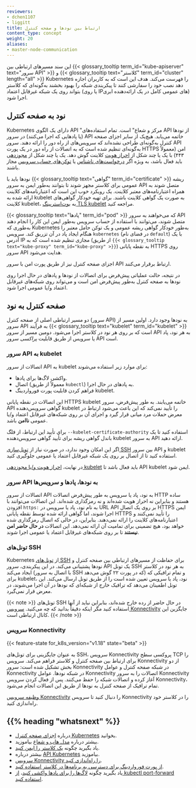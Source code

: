 ```yaml
---
reviewers:
- dchen1107
- liggitt
title: ارتباط بین نودها و صفحه کنترل
content_type: concept
weight: 20
aliases:
- master-node-communication
---
```


<!-- overview -->

این سند مسیرهای ارتباطی بین {{< glossary_tooltip term_id="kube-apiserver" text="سرور API" >}} و {{< glossary_tooltip text="کلاستر" term_id="cluster" length="all" >}} Kubernetes را فهرست می‌کند. هدف این است که به کاربران اجازه دهد نصب خود را سفارشی کنند تا پیکربندی شبکه را بهبود بخشند به‌گونه‌ای که کلاستر بتواند روی یک شبکه غیرقابل اعتماد (یا روی IPهای عمومی کامل در یک ارائه‌دهنده ابری) اجرا شود.

<!-- body -->

## نود به صفحه کنترل

Kubernetes دارای یک الگوی API "مرکز و شعاع" است. تمام استفاده‌های API از نودها (یا پادهایی که اجرا می‌کنند) در سرور API خاتمه می‌یابد. هیچ‌یک از سایر اجزای صفحه کنترل به‌گونه‌ای طراحی نشده‌اند که سرویس‌های از راه دور را ارائه دهند. سرور API به‌گونه‌ای تنظیم شده است که به اتصالات از راه دور در یک پورت HTTPS امن (معمولاً ۴۴۳) با یک یا چند شکل از [احراز هویت](/docs/reference/access-authn-authz/authentication/) کلاینت گوش دهد. یک یا چند شکل از [مجوزدهی](/docs/reference/access-authn-authz/authorization/) باید فعال باشد، به ویژه اگر [درخواست‌های ناشناس](/docs/reference/access-authn-authz/authentication/#anonymous-requests) یا [توکن‌های حساب سرویس](/docs/reference/access-authn-authz/authentication/#service-account-tokens) مجاز باشند.

نودها باید با {{< glossary_tooltip text="گواهی" term_id="certificate" >}} ریشه عمومی برای کلاستر مجهز شوند تا بتوانند به‌طور ایمن به سرور API متصل شوند به همراه اعتبارنامه‌های معتبر کلاینت. یک رویکرد خوب این است که اعتبارنامه‌های کلاینت ارائه شده به kubelet به صورت یک گواهی کلاینت باشند. برای تهیه خودکار گواهی‌های کلاینت kubelet، به [بوت‌استرپینگ TLS kubelet](/docs/reference/access-authn-authz/kubelet-tls-bootstrapping/) مراجعه کنید.

{{< glossary_tooltip text="پادها" term_id="pod" >}} که می‌خواهند به سرور API متصل شوند، می‌توانند با استفاده از حساب سرویس به‌طور ایمن این کار را انجام دهند به‌طوری که Kubernetes به‌طور خودکار گواهی ریشه عمومی و یک توکن حامل معتبر را هنگام ایجاد پاد در آن تزریق کند.
سرویس `kubernetes` (در فضای نام `default`) با یک آدرس IP مجازی تنظیم شده است که به (از طریق `{{< glossary_tooltip text="kube-proxy" term_id="kube-proxy" >}}`) به نقطه پایانی HTTPS روی سرور API هدایت می‌شود.

اجزای صفحه کنترل نیز از طریق پورت امن با سرور API ارتباط برقرار می‌کنند.

در نتیجه، حالت عملیاتی پیش‌فرض برای اتصالات از نودها و پادهای در حال اجرا روی نودها به صفحه کنترل به‌طور پیش‌فرض امن است و می‌تواند روی شبکه‌های غیرقابل اعتماد و/یا عمومی اجرا شود.
## صفحه کنترل به نود

دو مسیر ارتباطی اصلی از صفحه کنترل (سرور API) به نودها وجود دارد.
اولین مسیر از سرور API به فرآیند {{< glossary_tooltip text="kubelet" term_id="kubelet" >}} است که بر روی هر نود در کلاستر اجرا می‌شود.
دومین مسیر از سرور API به هر نود، پاد یا سرویس از طریق قابلیت _پراکسی_ سرور API است.

### سرور API به kubelet

اتصالات از سرور API به kubelet برای موارد زیر استفاده می‌شوند:

* واکشی لاگ‌ها برای پادها.
* اتصال (معمولاً از طریق `kubectl`) به پادهای در حال اجرا.
* فراهم کردن قابلیت پورت فورواردینگ kubelet.

این اتصالات در نقطه پایانی HTTPS kubelet خاتمه می‌یابند. به طور پیش‌فرض، سرور API گواهی سرویس‌دهنده kubelet را تأیید نمی‌کند که این باعث می‌شود ارتباط در معرض حملات مرد میانی قرار گیرد و اجرای آن بر روی شبکه‌های غیرقابل اعتماد و/یا عمومی **ناامن** باشد.

برای تأیید این ارتباط، از فلگ `--kubelet-certificate-authority` استفاده کنید تا یک باندل گواهی ریشه برای تأیید گواهی سرویس‌دهنده kubelet به سرور API ارائه دهید.

اگر این امکان وجود ندارد، در صورت نیاز از [تونل‌سازی SSH](#ssh-tunnels) بین سرور API و kubelet استفاده کنید تا از اتصال بر روی یک شبکه غیرقابل اعتماد یا عمومی جلوگیری کنید.

در نهایت، [احراز هویت و/یا مجوزدهی kubelet](/docs/reference/access-authn-authz/kubelet-authn-authz/) باید فعال باشد تا API kubelet ایمن شود.

### سرور API به نودها، پادها و سرویس‌ها

اتصالات از سرور API به نود، پاد یا سرویس به طور پیش‌فرض اتصالات HTTP ساده هستند و بنابراین نه احراز هویت شده‌اند و نه رمزگذاری شده‌اند. این اتصالات می‌توانند با افزودن `https:` به نام نود، پاد یا سرویس در URL API بر روی یک اتصال HTTPS ایمن اجرا شوند، اما گواهی ارائه شده توسط نقطه پایانی HTTPS را تأیید نمی‌کنند و اعتبارنامه‌های کلاینت را ارائه نمی‌دهند. بنابراین، در حالی که اتصال رمزگذاری شده خواهد بود، هیچ تضمینی برای تمامیت آن ارائه نمی‌دهد. این اتصالات **در حال حاضر امن نیستند** تا بر روی شبکه‌های غیرقابل اعتماد یا عمومی اجرا شوند.

### تونل‌های SSH

Kubernetes از [تونل‌های SSH](https://www.ssh.com/academy/ssh/tunneling) برای حفاظت از مسیرهای ارتباطی بین صفحه کنترل و نودها پشتیبانی می‌کند. در این پیکربندی، سرور API یک تونل SSH به هر نود در کلاستر ایجاد می‌کند (با اتصال به سرور SSH که در پورت ۲۲ گوش می‌دهد) و تمام ترافیکی که برای kubelet، نود، پاد یا سرویس تعیین شده است را از طریق تونل ارسال می‌کند.
این تونل اطمینان می‌دهد که ترافیک خارج از شبکه‌ای که نودها در آن اجرا می‌شوند، در معرض قرار نمی‌گیرد.

{{< note >}}
تونل‌های SSH در حال حاضر از رده خارج شده‌اند، بنابراین نباید از آنها استفاده کنید مگر اینکه دقیقاً بدانید که چه می‌کنید. [سرویس Konnectivity](#konnectivity-service) جایگزین این کانال ارتباطی است.
{{< /note >}}

### سرویس Konnectivity

{{< feature-state for_k8s_version="v1.18" state="beta" >}}

به عنوان جایگزینی برای تونل‌های SSH، سرویس Konnectivity پروکسی سطح TCP را برای ارتباط بین صفحه کنترل و کلاستر فراهم می‌کند. سرویس Konnectivity از دو بخش تشکیل شده است: سرور Konnectivity در شبکه صفحه کنترل و عوامل Konnectivity در شبکه نودها.
عوامل Konnectivity اتصالات را به سرور Konnectivity آغاز کرده و اتصالات شبکه را حفظ می‌کنند.
پس از فعال کردن سرویس Konnectivity، تمام ترافیک از صفحه کنترل به نودها از طریق این اتصالات انجام می‌شود.

[وظیفه سرویس Konnectivity](/docs/tasks/extend-kubernetes/setup-konnectivity/) را دنبال کنید تا سرویس Konnectivity را در کلاستر خود راه‌اندازی کنید.

## {{% heading "whatsnext" %}}

* درباره [اجزای صفحه کنترل Kubernetes](/docs/concepts/overview/components/#control-plane-components) بخوانید.
* بیشتر درباره [مدل هاب و شعاع](https://book.kubebuilder.io/multiversion-tutorial/conversion-concepts.html#hubs-spokes-and-other-wheel-metaphors) بیاموزید.
* یاد بگیرید چگونه [یک کلاستر را ایمن کنید](/docs/tasks/administer-cluster/securing-a-cluster/).
* بیشتر درباره [API Kubernetes](/docs/concepts/overview/kubernetes-api/) بیاموزید.
* [سرویس Konnectivity را راه‌اندازی کنید](/docs/tasks/extend-kubernetes/setup-konnectivity/).
* [از پورت فورواردینگ برای دسترسی به برنامه‌ها در کلاستر استفاده کنید](/docs/tasks/access-application-cluster/port-forward-access-application-cluster/).
* یاد بگیرید چگونه [لاگ‌ها را برای پادها واکشی کنید](/docs/tasks/debug/debug-application/debug-running-pod/#examine-pod-logs)، [از kubectl port-forward استفاده کنید](/docs/tasks/access-application-cluster/port-forward-access-application-cluster/#forward-a-local-port-to-a-port-on-the-pod).
